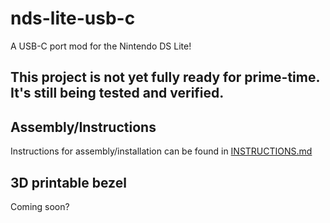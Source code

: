 # nds-lite-usb-c
 A USB-C port mod for the Nintendo DS Lite!

## This project is not yet fully ready for prime-time. It's still being tested and verified.

## Assembly/Instructions

Instructions for assembly/installation can be found in [INSTRUCTIONS.md](https://github.com/rorosaurus/nds-lite-usb-c/blob/master/INSTRUCTIONS.md)

## 3D printable bezel

Coming soon?